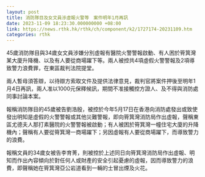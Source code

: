 ```yaml
---
layout: post
title: 消防隊目及女文員涉虛報火警等　案件明年1月再訊
date: 2023-11-09 18:23:30.000000000 +08:00
link: https://news.rthk.hk/rthk/ch/component/k2/1727174-20231109.htm
categories: rthk
---
```


45歲消防隊目與34歲女文員涉嫌分別虛報有醫院火警警報啟動、有人困於筲箕灣某大廈升降機、以及有人要從商場躍下等。兩人被控共4項虛假火警警報及2項導致警力浪費罪，在東區裁判法院提堂。

兩人暫毋須答辯，以待辯方索取文件及提供法律意見，裁判官將案件押後至明年1月4日再訊，兩人准以1000元保釋候訊，期間不准接觸控方證人、及不得與消防處同事討論本案。

報稱消防隊目的45歲被告劉浩殷，被控於今年5月17日在香港向消防處發出或致使發出明知是虛假的火警警報或其他災難警報，即向筲箕灣消防局作出虛報，聲稱東區尤德夫人那打素醫院的火警警報被啟動；有人被困於筲箕灣一幢住宅大廈的升降機內；聲稱有人要從筲箕灣一商場躍下；另因虛報有人要從商場躍下，而導致警力的浪費。

報稱文員的34歲女被告李育菁，則被控於上述同日向筲箕灣消防局作出虛報、明知而作出內容傾向於對任何人或財產的安全引起憂慮的虛報，因而導致警力的浪費，即聲稱她在筲箕灣亞公岩道看到一輛的士冒出煙及火花。
